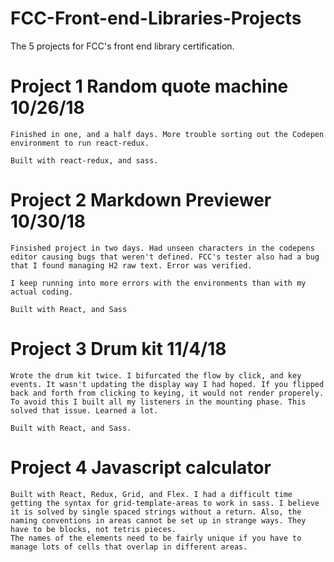 # FCC-Front-end-Libraries-Projects
The 5 projects for FCC's front end library certification.


# Project 1 Random quote machine 10/26/18 

    Finished in one, and a half days. More trouble sorting out the Codepen environment to run react-redux.

    Built with react-redux, and sass.

# Project 2 Markdown Previewer 10/30/18

    Finsished project in two days. Had unseen characters in the codepens editor causing bugs that weren't defined. FCC's tester also had a bug that I found managing H2 raw text. Error was verified. 

    I keep running into more errors with the environments than with my actual coding.

    Built with React, and Sass

# Project 3 Drum kit 11/4/18

    Wrote the drum kit twice. I bifurcated the flow by click, and key events. It wasn't updating the display way I had hoped. If you flipped back and forth from clicking to keying, it would not render properely. To avoid this I built all my listeners in the mounting phase. This solved that issue. Learned a lot.

    Built with React, and Sass.


# Project 4 Javascript calculator

    Built with React, Redux, Grid, and Flex. I had a difficult time getting the syntax for grid-template-areas to work in sass. I believe it is solved by single spaced strings without a return. Also, the naming conventions in areas cannot be set up in strange ways. They have to be blocks, not tetris pieces. 
    The names of the elements need to be fairly unique if you have to manage lots of cells that overlap in different areas.